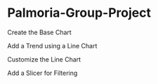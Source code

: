 # Palmoria-Group-Project

Create the Base Chart

Add a Trend using a Line Chart

Customize the Line Chart

Add a Slicer for Filtering
